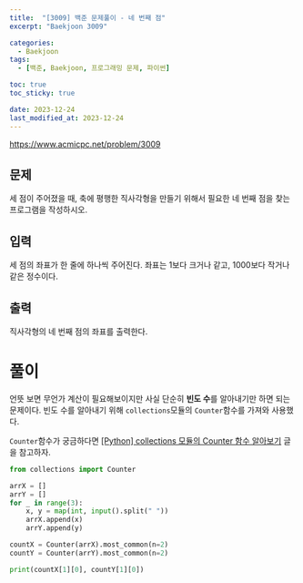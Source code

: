 ```yaml
---
title:  "[3009] 백준 문제풀이 - 네 번째 점"
excerpt: "Baekjoon 3009"

categories:
  - Baekjoon
tags:
  - [백준, Baekjoon, 프로그래밍 문제, 파이썬]

toc: true
toc_sticky: true

date: 2023-12-24
last_modified_at: 2023-12-24
---
```


https://www.acmicpc.net/problem/3009

## 문제
세 점이 주어졌을 때, 축에 평행한 직사각형을 만들기 위해서 필요한 네 번째 점을 찾는 프로그램을 작성하시오.

## 입력
세 점의 좌표가 한 줄에 하나씩 주어진다. 좌표는 1보다 크거나 같고, 1000보다 작거나 같은 정수이다.

## 출력
직사각형의 네 번째 점의 좌표를 출력한다.

# 풀이
언뜻 보면 무언가 계산이 필요해보이지만 사실 단순히 **빈도 수**를 알아내기만 하면 되는 문제이다. 빈도 수를 알아내기 위해 ``collections``모듈의 ``Counter``함수를 가져와 사용했다.

``Counter``함수가 궁금하다면 [[Python] collections 모듈의 Counter 함수 알아보기](https://98tech-savvy.github.io/python/Python-EOF/) 글을 참고하자.

```py
from collections import Counter

arrX = []
arrY = []
for _ in range(3):
    x, y = map(int, input().split(" "))
    arrX.append(x)
    arrY.append(y)

countX = Counter(arrX).most_common(n=2)
countY = Counter(arrY).most_common(n=2)

print(countX[1][0], countY[1][0])
```
